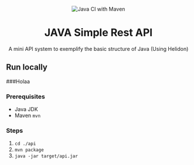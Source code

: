 <div align="center">

![Java CI with Maven](https://github.com/jacksjm/java-simple-rest-api/workflows/Java%20CI%20with%20Maven/badge.svg)

# JAVA Simple Rest API

A mini API system to exemplify the basic structure of Java (Using Helidon)

</div>

## Run locally
###Holaa
### Prerequisites
- Java JDK
- Maven `mvn`

### Steps
1. `cd ./api`
2. `mvn package`
3. `java -jar target/api.jar`